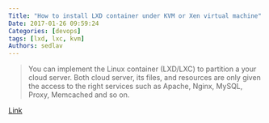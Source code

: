 ```yaml
---
Title: "How to install LXD container under KVM or Xen virtual machine"
Date: 2017-01-26 09:59:24
Categories: [devops]
tags: [lxd, lxc, kvm]
Authors: sedlav
---
```


> You can implement the Linux container (LXD/LXC) to partition a your cloud server. Both cloud server, its files, and resources are only given the access to the right services such as Apache, Nginx, MySQL, Proxy, Memcached and so on.

[Link](https://www.cyberciti.biz/faq/how-to-install-lxd-container-under-kvm-or-xen-virtual-machine/)
